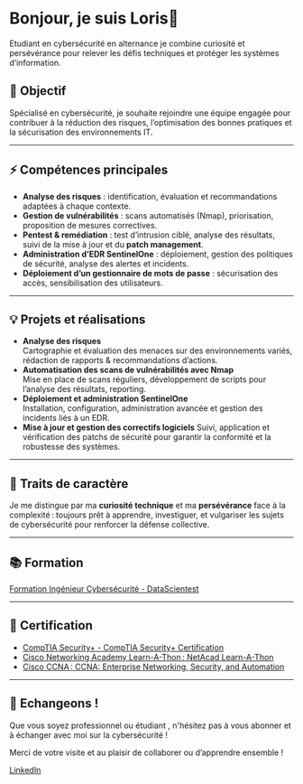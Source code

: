 # Bonjour, je suis Loris👋

Etudiant en cybersécurité en alternance je combine curiosité et persévérance pour relever les défis techniques et protéger les systèmes d’information.

## 🎯 Objectif

Spécialisé en cybersécurité, je souhaite rejoindre une équipe engagée pour contribuer à la réduction des risques, l’optimisation des bonnes pratiques et la sécurisation des environnements IT.

---

## ⚡ Compétences principales

- **Analyse des risques** : identification, évaluation et recommandations adaptées à chaque contexte.
- **Gestion de vulnérabilités** : scans automatisés (Nmap), priorisation, proposition de mesures correctives.
- **Pentest & remédiation** : test d’intrusion ciblé, analyse des résultats, suivi de la mise à jour et du **patch management**.
- **Administration d’EDR SentinelOne** : déploiement, gestion des politiques de sécurité, analyse des alertes et incidents.
- **Déploiement d’un gestionnaire de mots de passe** : sécurisation des accès, sensibilisation des utilisateurs.

---

## 💡 Projets et réalisations

- **Analyse des risques**  
    Cartographie et évaluation des menaces sur des environnements variés, rédaction de rapports & recommandations d’actions.
- **Automatisation des scans de vulnérabilités avec Nmap**  
    Mise en place de scans réguliers, développement de scripts pour l’analyse des résultats, reporting.
- **Déploiement et administration SentinelOne**  
    Installation, configuration, administration avancée et gestion des incidents liés à un EDR.
- **Mise à jour et gestion des correctifs logiciels**
    Suivi, application et vérification des patchs de sécurité pour garantir la conformité et la robustesse des systèmes.

---

## 🌱 Traits de caractère

Je me distingue par ma **curiosité technique** et ma **persévérance** face à la complexité : toujours prêt à apprendre, investiguer, et vulgariser les sujets de cybersécurité pour renforcer la défense collective.

---

## 📚 Formation

[Formation Ingénieur Cybersécurité - DataScientest](https://datascientest.com/formation-ingenieur-cybersecurite-alternance)

---

## 📜 Certification 


- [CompTIA Security+ - CompTIA Security+ Certification](https://www.comptia.org/certifications/security#overview)
- [Cisco Networking Academy Learn-A-Thon : NetAcad Learn-A-Thon](https://www.netacadlearnathon.com)
- [Cisco CCNA : CCNA: Enterprise Networking, Security, and Automation](https://www.netacad.com/courses/ccna-enterprise-networking-security-automation?courseLang=en-US)

---  



## 🤝 Echangeons !

Que vous soyez professionnel ou étudiant , n'hésitez pas à vous abonner et à échanger avec moi sur la cybersécurité ! 

Merci de votre visite et au plaisir de collaborer ou d’apprendre ensemble !

[LinkedIn](https://www.linkedin.com/in/loris-r-9b4716201/)
